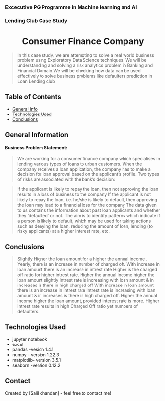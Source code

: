 
###  Excecutive PG Programme in Machine learning and AI
### Lending Club Case Study

# <center> Consumer Finance Company</center>
>In this case study, we are attempting to solve a real world business problem using Exploratory Data Science techniques. We will be understanding and solving a risk analytics problem in Banking and Financial Domain.We will be checking how data can be used effectively to solve business problems like defaulters prediction in Loan Lending club


## Table of Contents
* [General Info](#general-information) 
* [Technologies Used](#Technologies-Used)  
* [Conclusions](#Conclusions)  


## General Information


#### Business Problem Statement:

> We are working for a consumer finance company which specialises in lending various types of loans to urban customers. When the company receives a loan application, the company has to make a decision for loan approval based on the applicant’s profile. Two types of risks are associated with the bank’s decision:

> If the applicant is likely to repay the loan, then not approving the loan results in a loss of business to the company
> If the applicant is not likely to repay the loan, i.e. he/she is likely to default, then approving the loan may lead to a financial loss for the company
> The data given to us contains the information about past loan applicants and whether they ‘defaulted’ or not. The aim is to identify patterns which indicate if a person is likely to default, which may be used for taking actions such as denying the loan, reducing the amount of loan, lending (to risky applicants) at a higher interest rate, etc.


## Conclusions
 


> Slightly Higher the loan amount for a higher the annual income .
> Yearly, there is an increase in number of charged off.
> With increase in loan amount there is an increase in intrest rate
> Higher is the charged off ratio for higher intrest rate.
> Higher the annual income higher the loan amount slightly
> Intrest rate is increasing with loan amount & in increases is there in high charged off
>  With increase in loan amount there is an increase in intrest rate
>  Intrest rate is increasing with loan amount & in increases is there in high charged off.
> Higher the annual income higher the loan amount, provided interest rate is more.
> Higher intrest rate results in high Charged Off ratio yet numbers of defaulters.



## Technologies Used
- jupyter notebook
- excel
- pandas -vesion 1.4.1
- numpy - version 1.22.3
- matplotlib- version 3.5.1
- seaborn -version 0.12.2




## Contact
Created by [Salil chandan] - feel free to contact me!
